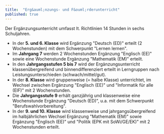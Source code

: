 ```yaml
---
title:  "Erg&auml;nzungs- und F&ouml;rderunterricht"
published: true
---
```



Der Erg&auml;nzungsunterricht umfasst lt. Richtlinien 14 Stunden in sechs Schuljahren.

- In der **5. und 6. Klasse** wird Erg&auml;nzung "Deutsch (ED)" erteilt (2 Wochenstunden) mit dem Schwerpunkt "Lernen lernen".
- Im **Jahrgang 7** werden 2 Wochenstunden Erg&auml;nzung "Englisch (EE)" sowie eine Wochenstunde Erg&auml;nzung "Mathematik (EM)" erteilt.
- In den **Jahrgangsstufen 5 bis 7** wird der Erg&auml;nzungsunterricht klassen&uuml;bergreifend und binnendifferenziert erteilt in Lerngruppen nach Leistungsunterschieden (schwach/mittel/gut).
- In der **8. Klasse** wird gruppenweise (= halbe Klasse) unterrichtet, im Wechsel zwischen Erg&auml;nzung "Englisch (EE)" und "Informatik f&uuml;r alle (EIF)" mit 2 Wochenstunden.
- Die **Jahrgangsstufe 9** erh&auml;lt ganzj&auml;hrig und klassenweise eine Wochenstunde Erg&auml;nzung "Deutsch (ED)", u.a. mit dem Schwerpunkt "Berufswahlvorbereitung".
- In der **9. und 10. Klasse** wird klassenweise und jahrgangs&uuml;bergreifend im halbj&auml;hrlichen Wechsel Erg&auml;nzung "Mathematik (EM)" sowie Erg&auml;nzung "Englisch (EE)" und "Politik (EPK mit SoWi/GE/EK)" mit 2 Wochenstunden erteilt. 

